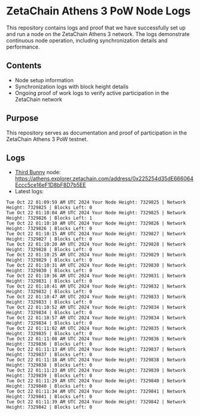 # ZetaChain Athens 3 PoW Node Logs
This repository contains logs and proof that we have successfully set up and run a node on the ZetaChain Athens 3 network. The logs demonstrate continuous node operation, including synchronization details and performance.

## Contents
- Node setup information
- Synchronization logs with block height details
- Ongoing proof of work logs to verify active participation in the ZetaChain network

## Purpose
This repository serves as documentation and proof of participation in the ZetaChain Athens 3 PoW testnet.

## Logs

- [Third Bunny](https://thirdbunny.xyz/) node: https://athens.explorer.zetachain.com/address/0x225254d35dE666064Eccc5ce16eF1D8bF8D7b5EE
- Latest logs:
```
Tue Oct 22 01:09:59 AM UTC 2024 Your Node Height: 7329825 | Network Height: 7329825 | Blocks Left: 0
Tue Oct 22 01:10:04 AM UTC 2024 Your Node Height: 7329825 | Network Height: 7329826 | Blocks Left: 1
Tue Oct 22 01:10:10 AM UTC 2024 Your Node Height: 7329826 | Network Height: 7329826 | Blocks Left: 0
Tue Oct 22 01:10:15 AM UTC 2024 Your Node Height: 7329827 | Network Height: 7329827 | Blocks Left: 0
Tue Oct 22 01:10:20 AM UTC 2024 Your Node Height: 7329828 | Network Height: 7329828 | Blocks Left: 0
Tue Oct 22 01:10:25 AM UTC 2024 Your Node Height: 7329829 | Network Height: 7329829 | Blocks Left: 0
Tue Oct 22 01:10:31 AM UTC 2024 Your Node Height: 7329830 | Network Height: 7329830 | Blocks Left: 0
Tue Oct 22 01:10:36 AM UTC 2024 Your Node Height: 7329831 | Network Height: 7329831 | Blocks Left: 0
Tue Oct 22 01:10:41 AM UTC 2024 Your Node Height: 7329832 | Network Height: 7329832 | Blocks Left: 0
Tue Oct 22 01:10:47 AM UTC 2024 Your Node Height: 7329833 | Network Height: 7329833 | Blocks Left: 0
Tue Oct 22 01:10:52 AM UTC 2024 Your Node Height: 7329834 | Network Height: 7329834 | Blocks Left: 0
Tue Oct 22 01:10:57 AM UTC 2024 Your Node Height: 7329834 | Network Height: 7329834 | Blocks Left: 0
Tue Oct 22 01:11:02 AM UTC 2024 Your Node Height: 7329835 | Network Height: 7329835 | Blocks Left: 0
Tue Oct 22 01:11:08 AM UTC 2024 Your Node Height: 7329836 | Network Height: 7329836 | Blocks Left: 0
Tue Oct 22 01:11:13 AM UTC 2024 Your Node Height: 7329837 | Network Height: 7329837 | Blocks Left: 0
Tue Oct 22 01:11:18 AM UTC 2024 Your Node Height: 7329838 | Network Height: 7329838 | Blocks Left: 0
Tue Oct 22 01:11:23 AM UTC 2024 Your Node Height: 7329839 | Network Height: 7329839 | Blocks Left: 0
Tue Oct 22 01:11:29 AM UTC 2024 Your Node Height: 7329840 | Network Height: 7329840 | Blocks Left: 0
Tue Oct 22 01:11:34 AM UTC 2024 Your Node Height: 7329841 | Network Height: 7329841 | Blocks Left: 0
Tue Oct 22 01:11:39 AM UTC 2024 Your Node Height: 7329842 | Network Height: 7329842 | Blocks Left: 0
```
